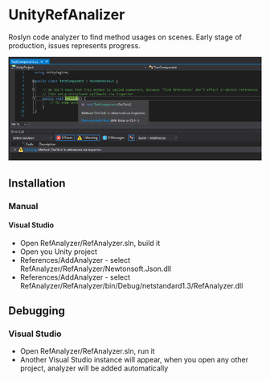# UnityRefAnalizer

Roslyn code analyzer to find method usages on scenes. Early stage of production, issues represents progress.

![screen_1](https://raw.githubusercontent.com/KonH/UnityRefAnalyzer/master/Content/screen_1.png)

## Installation

### Manual

#### Visual Studio

- Open RefAnalyzer/RefAnalyzer.sln, build it
- Open you Unity project
- References/AddAnalyzer - select RefAnalyzer/RefAnalyzer/Newtonsoft.Json.dll
- References/AddAnalyzer - select RefAnalyzer/RefAnalyzer/bin/Debug/netstandard1.3/RefAnalyzer.dll

## Debugging

### Visual Studio

- Open RefAnalyzer/RefAnalyzer.sln, run it
- Another Visual Studio instance will appear, when you open any other project, analyzer will be added automatically
